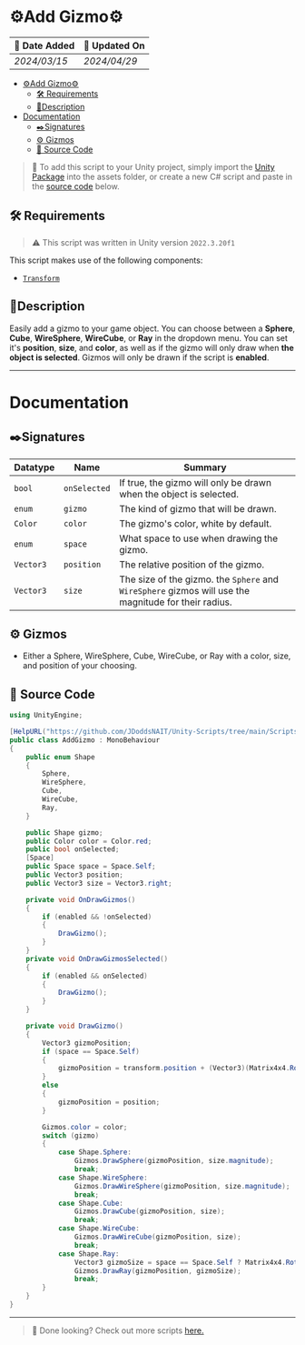 # ⚙️Add Gizmo⚙️

| 📆 Date Added | 📆 Updated On |
|-|-|
|*2024/03/15*|*2024/04/29*|

- [⚙️Add Gizmo⚙️](#️add-gizmo️)
  - [🛠️ Requirements](#️-requirements)
  - [📖Description](#description)
- [Documentation](#documentation)
  - [✒️Signatures](#️signatures)
  - [⚙️ Gizmos](#️-gizmos)
  - [💾 Source Code](#-source-code)

> :paperclip: To add this script to your Unity project, simply import the [Unity Package](./addgizmo.unitypackage) into the assets folder, or create a new C# script and paste in the [source code](#source-code) below.

## 🛠️ Requirements
> :warning: This script was written in Unity version `2022.3.20f1`

This script makes use of the following components:
- [`Transform`][transform]

## 📖Description
Easily add a gizmo to your game object. You can choose between a **Sphere**, **Cube**, **WireSphere**, **WireCube**, or **Ray** in the dropdown menu. You can set it's **position**, **size**, and **color**, as well as if the gizmo will only draw when **the object is selected**. Gizmos will only be drawn if the script is **enabled**.

---
# Documentation


## ✒️Signatures
| Datatype | Name | Summary |
|-|-|-|
| `bool` | `onSelected` | If true, the gizmo will only be drawn when the object is selected. |
| `enum` | `gizmo` | The kind of gizmo that will be drawn. |
| `Color` | `color` | The gizmo's color, white by default. |
| `enum` | `space` | What space to use when drawing the gizmo.
| `Vector3` | `position` | The relative position of the gizmo. |
| `Vector3` | `size` | The size of the gizmo. the `Sphere` and `WireSphere` gizmos will use the magnitude for their radius. |
## ⚙️ Gizmos

- Either a Sphere, WireSphere, Cube, WireCube, or Ray with a color, size, and position of your choosing.

## 💾 Source Code
``` cs
using UnityEngine;

[HelpURL("https://github.com/JDoddsNAIT/Unity-Scripts/tree/main/Scripts/Add-Gizmo")]
public class AddGizmo : MonoBehaviour
{
    public enum Shape
    {
        Sphere,
        WireSphere,
        Cube,
        WireCube,
        Ray,
    }

    public Shape gizmo;
    public Color color = Color.red;
    public bool onSelected;
    [Space]
    public Space space = Space.Self;
    public Vector3 position;
    public Vector3 size = Vector3.right;

    private void OnDrawGizmos()
    {
        if (enabled && !onSelected)
        {
            DrawGizmo();
        }
    }
    private void OnDrawGizmosSelected()
    {
        if (enabled && onSelected)
        {
            DrawGizmo();
        }
    }

    private void DrawGizmo()
    {
        Vector3 gizmoPosition;
        if (space == Space.Self)
        {
            gizmoPosition = transform.position + (Vector3)(Matrix4x4.Rotate(transform.rotation) * position);
        }
        else
        {
            gizmoPosition = position;
        }

        Gizmos.color = color;
        switch (gizmo)
        {
            case Shape.Sphere:
                Gizmos.DrawSphere(gizmoPosition, size.magnitude);
                break;
            case Shape.WireSphere:
                Gizmos.DrawWireSphere(gizmoPosition, size.magnitude);
                break;
            case Shape.Cube:
                Gizmos.DrawCube(gizmoPosition, size);
                break;
            case Shape.WireCube:
                Gizmos.DrawWireCube(gizmoPosition, size);
                break;
            case Shape.Ray:
                Vector3 gizmoSize = space == Space.Self ? Matrix4x4.Rotate(transform.rotation) * size : size;
                Gizmos.DrawRay(gizmoPosition, gizmoSize);
                break;
        }
    }
}

```
---
> :paperclip: Done looking? Check out more scripts [here.](../)

[transform]: https://docs.unity3d.com/ScriptReference/Transform.html
